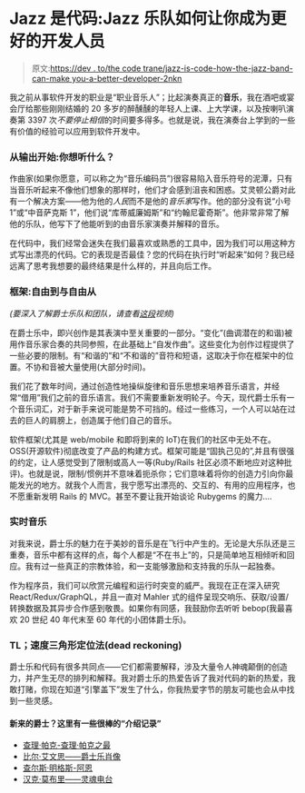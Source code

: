 # Jazz 是代码:Jazz 乐队如何让你成为更好的开发人员

> 原文:[https://dev . to/the code trane/jazz-is-code-how-the-jazz-band-can-make you-a-better-developer-2nkn](https://dev.to/thecodetrane/jazz-is-code-how-the-jazz-band-can-make-you-a-better-developer-2nkn)

我之前从事软件开发的职业是“职业音乐人”；比起演奏真正的**音乐**，我在酒吧或宴会厅给那些刚刚结婚的 20 多岁的醉醺醺的年轻人上课、上大学课，以及按喇叭演奏第 3397 次*不要停止相信*的时间要多得多。也就是说，我在演奏台上学到的一些有价值的经验可以应用到软件开发中。

### 从输出开始:你想听什么？

作曲家(如果你愿意，可以称之为“音乐编码员”)很容易陷入音乐符号的泥潭，只有当音乐听起来不像他们想象的那样时，他们才会感到沮丧和困惑。艾灵顿公爵对此有一个解决方案——他为他的*人民*而不是他的*音乐家*写作。他的部分没有说“小号 1”或“中音萨克斯 1”，他们说“库蒂威廉姆斯”和“约翰尼霍奇斯”。他非常非常了解他的乐队，他写下了他能听到的由音乐家演奏并解释的音乐。

在代码中，我们经常会迷失在我们最喜欢或熟悉的工具中，因为我们可以用这种方式写出漂亮的代码。它的表现是否最佳？您的代码在执行时“听起来”如何？我已经远离了思考我想要的最终结果是什么样的，并且向后工作。

### 框架:自由到与自由从

*(要深入了解爵士乐队和团队，请查看[这段](https://www.youtube.com/watch?v=R0AY4ILjJQo)视频)*

在爵士乐中，即兴创作是其表演中至关重要的一部分。“变化”(曲调潜在的和谐)被用作音乐家合奏的共同参照，在此基础上“自发作曲”。这些变化为创作过程提供了一些必要的限制。有“和谐的”和“不和谐的”音符和短语，这取决于你在框架中的位置。不协和音被大量使用(大部分时间)。

我们花了数年时间，通过创造性地操纵旋律和音乐思想来培养音乐语言，并经常“借用”我们之前的音乐语言。我们不需要重新发明轮子。今天，现代爵士乐有一个音乐词汇，对于新手来说可能是势不可挡的。经过一些练习，一个人可以站在过去的巨人的肩膀上，创造属于他们自己的音乐。

软件框架(尤其是 web/mobile 和即将到来的 IoT)在我们的社区中无处不在。OSS(开源软件)彻底改变了产品的构建方式。框架可能是“固执己见的”,并且有很强的约定，让人感觉受到了限制或高人一等(Ruby/Rails 社区必须不断地应对这种批评)。也就是说，限制/惯例并不意味着扼杀你；它们意味着将你的创造力引向你最能发光的地方。就我个人而言，我宁愿写出漂亮的、交互的、有用的应用程序，也不愿重新发明 Rails 的 MVC。甚至不要让我开始谈论 Rubygems 的魔力....

### 实时音乐

对我来说，爵士乐的魅力在于美妙的音乐是在飞行中产生的。无论是大乐队还是三重奏，音乐中都有这样的点，每个人都是“不在书上”的，只是简单地互相倾听和回应。我有过一些真正的宗教体验，和一支能够激励和支持我的乐队一起独奏。

作为程序员，我们可以欣赏元编程和运行时突变的威严。我现在正在深入研究 React/Redux/GraphQL，并且一直对 Mahler 式的组件呈现交响乐、获取/设置/转换数据及其异步合作感到敬畏。如果你有同感，我鼓励你去听听 bebop(我最喜欢 20 世纪 40 年代末至 60 年代的小团体爵士乐)。

### TL；速度三角形定位法(dead reckoning)

爵士乐和代码有很多共同点——它们都需要解释，涉及大量令人神魂颠倒的创造力，并产生无尽的排列和解释。我对爵士乐的热爱告诉了我对代码的新的热爱，我敢打赌，你现在知道“引擎盖下”发生了什么，你我热爱字节的朋友可能也会从中找到一些灵感。

#### 新来的爵士？这里有一些很棒的“介绍记录”

*   [查理·帕克-查理·帕克之最](https://open.spotify.com/album/4QFrtovMqK8hxCiZcYjiHz?si=daDEli7VQUuExSJUl4el6g)
*   [比尔·艾文思——爵士乐肖像](https://open.spotify.com/album/7dlYNvbD4QYDL3sSkTCjxi?si=6oS_YGvMTU6pyxQyRIH1bg)
*   [查尔斯·明格斯-阿恩](https://open.spotify.com/album/7pojWP7x9uEFSJgw765khA?si=6JHA9-pnSIuPM8HEE9NMsw)
*   [汉克·莫布里——灵魂电台](https://open.spotify.com/album/731OW49heGHCMrMOREHYlY?si=mnnVqwPgRvaYcbwrwVCwBA)
